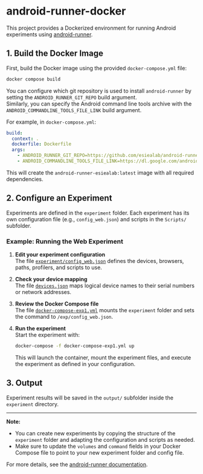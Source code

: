 # android-runner-docker

This project provides a Dockerized environment for running Android experiments using [android-runner](https://github.com/esiealab/android-runner).

## 1. Build the Docker Image

First, build the Docker image using the provided `docker-compose.yml` file:

```sh
docker compose build
```

You can configure which git repository is used to install `android-runner` by setting the `ANDROID_RUNNER_GIT_REPO` build argument.  
Similarly, you can specify the Android command line tools archive with the `ANDROID_COMMANDLINE_TOOLS_FILE_LINK` build argument.

For example, in `docker-compose.yml`:

```yaml
build:
  context: .
  dockerfile: Dockerfile
  args: 
    - ANDROID_RUNNER_GIT_REPO=https://github.com/esiealab/android-runner.git
    - ANDROID_COMMANDLINE_TOOLS_FILE_LINK=https://dl.google.com/android/repository/commandlinetools-linux-9123335_latest.zip  
```

This will create the `android-runner-esiealab:latest` image with all required dependencies.


## 2. Configure an Experiment

Experiments are defined in the `experiment` folder. Each experiment has its own configuration file (e.g., `config_web.json`) and scripts in the `Scripts/` subfolder.

### Example: Running the Web Experiment

1. **Edit your experiment configuration**  
   The file [`experiment/config_web.json`](experiment/config_web.json) defines the devices, browsers, paths, profilers, and scripts to use.

2. **Check your device mapping**  
   The file [`devices.json`](devices.json) maps logical device names to their serial numbers or network addresses.

3. **Review the Docker Compose file**  
   The file [`docker-compose-exp1.yml`](docker-compose-exp1.yml) mounts the `experiment` folder and sets the command to `/exp/config_web.json`.

4. **Run the experiment**  
   Start the experiment with:

   ```sh
   docker-compose -f docker-compose-exp1.yml up
   ```

   This will launch the container, mount the experiment files, and execute the experiment as defined in your configuration.

## 3. Output

Experiment results will be saved in the `output/` subfolder inside the `experiment` directory.

---

**Note:**  
- You can create new experiments by copying the structure of the `experiment` folder and adapting the configuration and scripts as needed.
- Make sure to update the `volumes` and `command` fields in your Docker Compose file to point to your new experiment folder and config file.

For more details, see the [android-runner documentation](https://github.com/esiealab/android-runner).
